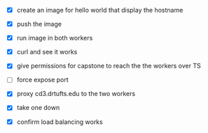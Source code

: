 
- [x] create an image for hello world that display the hostname
- [x] push the image
- [x] run image in both workers
- [x] curl and see it works
- [x] give permissions for capstone to reach the the workers over TS
- [ ] force expose port 
- [x] proxy cd3.drtufts.edu to the two workers
- [x] take one down
- [x] confirm load balancing works


